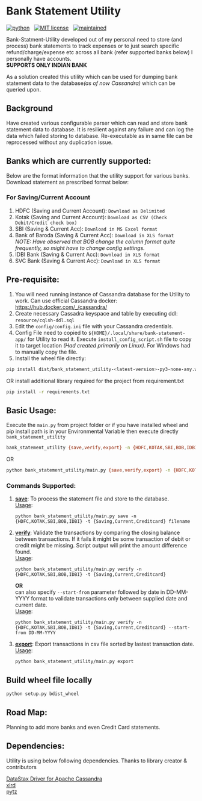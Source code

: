 # Bank Statement Utility

<!-- buttons -->
<p>
    <a href="https://www.python.org/">
        <img src="https://img.shields.io/badge/python-v3-blue.svg"
            alt="python"></a> &nbsp;
    <a href="https://opensource.org/licenses/MIT">
        <img src="https://img.shields.io/badge/license-MIT-blue.svg"
            alt="MIT license"></a> &nbsp;
    <a href="https://github.com/MalayPalace/bank-statment-utility/commits/master">
        <img src="https://img.shields.io/badge/Maintained%3F-yes-blue.svg"
            alt="maintained"></a> &nbsp;
</p>

Bank-Statment-Utility developed out of my personal need to store (and process) bank statements to track expenses or to just search
specific
refund/charge/expense etc across all bank (refer supported banks below) I personally have accounts.
<br><b>SUPPORTS ONLY INDIAN BANK</b>

As a solution created this utility which can be used for dumping bank statement data to the database<i>(as of now Cassandra)</i>
which can be queried upon.

## Background

Have created various configurable parser which can read and store bank statement data to database. It is resilient against any
failure and can log the data which failed storing to database. Re-executable as in same file can be reprocessed without any
duplication issue.

## Banks which are currently supported:

Below are the format information that the utility support for various banks. Download statement as prescribed format below:

### For Saving/Current Account

1. HDFC (Saving and Current Account): `Download as Delimited`
2. Kotak (Saving and Current Account): `Download as CSV (Check Debit/Credit check box)`
3. SBI (Saving & Current Acc): `Download in MS Excel format`
4. Bank of Baroda (Saving & Current Acc): `Download in XLS format`
   <br/>_NOTE: Have observed that BOB change the column format quite frequently, so might have to change config settings._
5. IDBI Bank (Saving & Current Acc): `Download in XLS format`
6. SVC Bank (Saving & Current Acc): `Download in XLS format`

## Pre-requisite:
1. You will need running instance of Cassandra database for the Utility to work. Can use official Cassandra docker: https://hub.docker.com/_/cassandra/
2. Create necessary Cassadra keyspace and table by executing ddl: `resource/cqlsh-ddl.sql`
3. Edit the `config/config.ini` file with your Cassandra credentials.
4. Config File need to copied to `${HOME}/.local/share/bank-statement-app/` for Utility to read it. Execute `install_config_script.sh` file to copy it to target location <i>(Had created primarily on Linux)</i>. For Windows had to manually copy the file. 
5. Install the wheel file directly:
```bash
pip install dist/bank_statement_utility-<latest-version>-py3-none-any.whl
```
OR install additional library required for the project from requirement.txt  
```bash
pip install -r requirements.txt
```

## Basic Usage:
Execute the `main.py` from project folder or if you have installed wheel and pip install path is in your Environmental Variable then execute directly `bank_statement_utility`

```bash
bank_statement_utility {save,verify,export} -n {HDFC,KOTAK,SBI,BOB,IDBI} -t {Saving,Current,Creditcard} filename
```
OR
```bash
python bank_statement_utility/main.py {save,verify,export} -n {HDFC,KOTAK,SBI,BOB,IDBI} -t {Saving,Current,Creditcard} filename
```
### Commands Supported:
1. <b><u>save</u></b>: To process the statement file and store to the database.
   <br/><u>Usage</u>:
   ```
   python bank_statement_utility/main.py save -n {HDFC,KOTAK,SBI,BOB,IDBI} -t {Saving,Current,Creditcard} filename
   ```
2. <b><u>verify</u></b>: Validate the transactions by comparing the closing balance between transactions. If it fails it might be some transaction of debit or credit might be missing. Script output will print the amount difference found.
   <br/><u>Usage</u>:
   ```
   python bank_statement_utility/main.py verify -n {HDFC,KOTAK,SBI,BOB,IDBI} -t {Saving,Current,Creditcard}
   
   ```
   <b>OR</b><br/> can also specify `--start-from` parameter followed by date in DD-MM-YYYY format to validate transactions only between supplied date and current date.
   <br/><u>Usage</u>:
   ```
   python bank_statement_utility/main.py verify -n {HDFC,KOTAK,SBI,BOB,IDBI} -t {Saving,Current,Creditcard} --start-from DD-MM-YYYY
   
   ```
3. <b><u>export</u></b>: Export transactions in csv file sorted by lastest transaction date.
   <br/><u>Usage</u>:
   ```
   python bank_statement_utility/main.py export
   ```

## Build wheel file locally
```bash
python setup.py bdist_wheel
```

## Road Map:
Planning to add more banks and even Credit Card statements.

## Dependencies:
Utility is using below following dependencies.
Thanks to library creator & contributors
<p>
<a href="https://github.com/datastax/python-driver">DataStax Driver for Apache Cassandra</a><br>
<a href="https://pypi.org/project/xlrd/">xlrd</a><br>
<a href="https://pypi.org/project/pytz/">pytz</a><br>